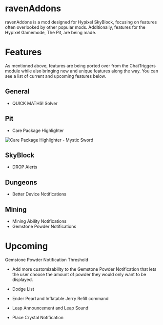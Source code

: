 # ravenAddons

ravenAddons is a mod designed for Hypixel SkyBlock, focusing on features often overlooked by other popular mods. Additionally, features for the Hypixel Gamemode, The Pit, are being made.

# Features

As mentioned above, features are being ported over from the ChatTriggers module while also bringing new and unique features along the way. You can see a list of current and upcoming features below.

## General
- QUICK MATHS! Solver

## Pit
- Care Package Highlighter

![Care Package Highlighter - Mystic Sword](https://cdn.modrinth.com/data/cached_images/a9e81c7528013f61bdd4829f40ddf3e67775f4c9.png)

## SkyBlock
- DROP Alerts

## Dungeons
- Better Device Notifications

## Mining
- Mining Ability Notifications
- Gemstone Powder Notifications

# Upcoming

Gemstone Powder Notification Threshold
- Add more customizability to the Gemstone Powder Notification that lets the user choose the amount of powder they would only want to be displayed.

- Dodge List

- Ender Pearl and Inflatable Jerry Refill command

- Leap Announcement and Leap Sound

- Place Crystal Notification
